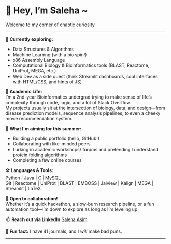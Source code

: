 # 👾 Hey, I’m Saleha ~  
Welcome to my corner of chaotic curiosity

---


🌱 **Currently exploring:**  
- Data Structures & Algorithms  
- Machine Learning (with a bio spin!)  
- x86 Assembly Language  
- Computational Biology & Bioinformatics tools (BLAST, Reactome, UniProt, MEGA, etc.)  
- Web Dev as a side quest (think Streamlit dashboards, cool interfaces with HTML/CSS, and hints of JS)


🌚 **Academic Life:**  
I’m a 2nd-year Bioinformatics undergrad trying to make sense of life’s complexity through code, logic, and a lot of Stack Overflow.  
My projects usually sit at the intersection of biology, data, and design—from disease prediction models, sequence analysis pipelines, to even a cheeky movie recommendation system.


🧠 **What I'm aiming for this summer:**  
- Building a public portfolio (hello, GitHub!)
- Collaborating with like-minded peers  
- Lurking in academic workshops/ forums and pretending I understand protein folding algorithms
- Completing a few online courses


🛠️ **Languages & Tools:**  
Python | Java | C | MySQL  
Git | Reactome | UniProt | BLAST | EMBOSS | Jalview | Kalign | MEGA | Streamlit | LaTeX  


🤝 **Open to collaboration!**  
Whether it’s a quick hackathon, a slow-burn research pipeline, or a fun automation tool—I’m down to explore as long as I’m leveling up. 


📫 **Reach out via LinkedIn** 
[Saleha Asim](https://www.linkedin.com/in/saleha-asim-5b05aa244/)

🐼 **Fun fact:** I have 41 journals, and I *will* make bad puns.

---



<!---
saleha-zip/saleha-zip is a ✨ special ✨ repository because its `README.md` (this file) appears on your GitHub profile.
You can click the Preview link to take a look at your changes.
--->
